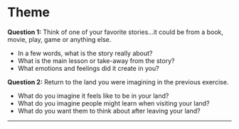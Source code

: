 # Theme

**Question 1:** Think of one of your favorite stories…it could be from a book, movie, play, game or anything else.

* In a few words, what is the story really about?
* What is the main lesson or take-away from the story?
* What emotions and feelings did it create in you?

**Question 2:** Return to the land you were imagining in the previous exercise.

* What do you imagine it feels like to be in your land?
* What do you imagine people might learn when visiting your land?
* What do you want them to think about after leaving your land?

---
